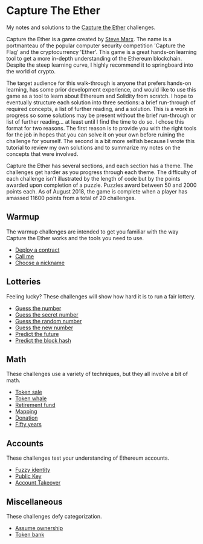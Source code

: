 # Capture The Ether
My notes and solutions to the [Capture the Ether](https://capturetheether.com/challenges/) challenges.

Capture the Ether is a game created by [Steve Marx](http://about.smarx.com/). The name is a portmanteau of the popular computer security competition 'Capture the Flag' and the cryptocurrency 'Ether'. This game is a great hands-on learning tool to get a more in-depth understanding of the Ethereum blockchain. Despite the steep learning curve, I highly recommend it to springboard into the world of crypto.

The target audience for this walk-through is anyone that prefers hands-on learning, has some prior development experience, and would like to use this game as a tool to learn about Ethereum and Solidity from scratch. I hope to eventually structure each solution into three sections: a brief run-through of required concepts, a list of further reading, and a solution. This is a work in progress so some solutions may be present without the brief run-through or list of further reading... at least until I find the time to do so. I chose this format for two reasons. The first reason is to provide you with the right tools for the job in hopes that you can solve it on your own before ruining the challenge for yourself. The second is a bit more selfish because I wrote this tutorial to review my own solutions and to summarize my notes on the concepts that were involved. 

Capture the Ether has several sections, and each section has a theme. The challenges get harder as you progress through each theme. The difficulty of each challenge isn't illustrated by the length of code but by the points awarded upon completion of a puzzle. Puzzles award between 50 and 2000 points each. As of August 2018, the game is complete when a player has amassed 11600 points from a total of 20 challenges.

## Warmup
The warmup challenges are intended to get you familiar with the way Capture the Ether works and the tools you need to use.
* [Deploy a contract](https://github.com/neuetral/Capture-The-Ether/blob/master/deploy-contract.asciidoc)
* [Call me](https://github.com/neuetral/Capture-The-Ether/blob/master/call-me.asciidoc)
* [Choose a nickname]()

## Lotteries
Feeling lucky? These challenges will show how hard it is to run a fair lottery.

* [Guess the number]()
* [Guess the secret number]()
* [Guess the random number]()
* [Guess the new number]()
* [Predict the future]()
* [Predict the block hash]()

## Math
These challenges use a variety of techniques, but they all involve a bit of math.

* [Token sale]()
* [Token whale]()
* [Retirement fund]()
* [Mapping]()
* [Donation]()
* [Fifty years]()

## Accounts
These challenges test your understanding of Ethereum accounts.

* [Fuzzy identity]()
* [Public Key]()
* [Account Takeover]()

## Miscellaneous
These challenges defy categorization.

* [Assume ownership]()
* [Token bank]()
